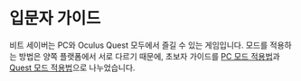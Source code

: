 # 입문자 가이드
비트 세이버는 PC와 Oculus Quest 모두에서 즐길 수 있는 게임입니다. 모드를 적용하는 방법은 양쪽 플랫폼에서 서로 다르기 때문에, 초보자 가이드를 [PC 모드 적용법](./pc-modding.md)과 [Quest 모드 적용법](./quest-modding.md)으로 나누었습니다.
